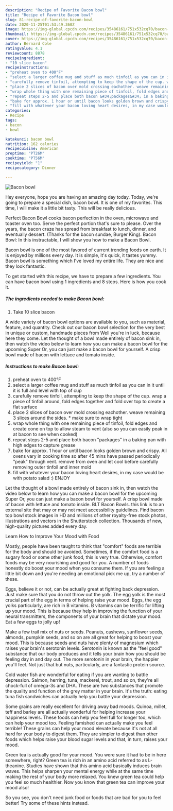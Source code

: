 ```yaml
---
description: "Recipe of Favorite Bacon bowl"
title: "Recipe of Favorite Bacon bowl"
slug: 81-recipe-of-favorite-bacon-bowl
date: 2020-11-25T01:53:49.360Z
image: https://img-global.cpcdn.com/recipes/35486161/751x532cq70/bacon-bowl-recipe-main-photo.jpg
thumbnail: https://img-global.cpcdn.com/recipes/35486161/751x532cq70/bacon-bowl-recipe-main-photo.jpg
cover: https://img-global.cpcdn.com/recipes/35486161/751x532cq70/bacon-bowl-recipe-main-photo.jpg
author: Bernard Cole
ratingvalue: 4.1
reviewcount: 8878
recipeingredient:
- "10 slice bacon"
recipeinstructions:
- "preheat oven to 400°F"
- "select a larger coffee mug and stuff as much tinfoil as you can in it until it is full and level with top of cup"
- "carefully remove tinfoil, attempting to keep the shape of the cup. wrap a piece of tinfoil around, fold edges together and fold over top to create a flat surface"
- "place 2 slices of bacon over mold crossing eachother. weave remaining 3 slices around the sides. * make sure to wrap tight"
- "wrap whole thing with one remaining piece of tinfoil, fold edges and create cone on top to allow steam to vent (also so you can easily peak in at bacon to see when cooked)"
- "repeat steps 2-5 and place both bacon &#34;packages&#34; in a baking pan with high edges to capture grease"
- "bake for approx. 1 hour or until bacon looks golden brown and crispy. All ovens vary in cooking time so after 45 mins have passed periodically &#34;peak&#34; through vent. remove from oven and let cool before carefully removing outer tinfoil and inner mold"
- "fill with whatever your bacon loving heart desires, in my case would be with potato salad :) ENJOY"
categories:
- Recipe
tags:
- bacon
- bowl

katakunci: bacon bowl 
nutrition: 162 calories
recipecuisine: American
preptime: "PT26M"
cooktime: "PT56M"
recipeyield: "1"
recipecategory: Dinner

---
```



![Bacon bowl](https://img-global.cpcdn.com/recipes/35486161/751x532cq70/bacon-bowl-recipe-main-photo.jpg)

Hey everyone, hope you are having an amazing day today. Today, we're going to prepare a special dish, bacon bowl. It is one of my favorites. This time, I will make it a little bit tasty. This will be really delicious.

Perfect Bacon Bowl cooks bacon perfection in the oven, microwave and toaster oven too. Serve the perfect portion that&#39;s sure to please. Over the years, the bacon craze has spread from breakfast to lunch, dinner, and eventually dessert. (Thanks for the bacon sundae, Burger King). Bacon Bowl: In this instructable, I will show you how to make a Bacon Bowl.

Bacon bowl is one of the most favored of current trending foods on earth. It is enjoyed by millions every day. It is simple, it's quick, it tastes yummy. Bacon bowl is something which I've loved my entire life. They are nice and they look fantastic.


To get started with this recipe, we have to prepare a few ingredients. You can have bacon bowl using 1 ingredients and 8 steps. Here is how you cook it.

<!--inarticleads1-->

##### The ingredients needed to make Bacon bowl:

1. Take 10 slice bacon


A wide variety of bacon bowl options are available to you, such as material, feature, and quantity. Check out our bacon bowl selection for the very best in unique or custom, handmade pieces from Well you&#39;re in luck, because here they come. Let the thought of a bowl made entirely of bacon sink in, then watch the video below to learn how you can make a bacon bowl for the upcoming Super Or, you can just make a bacon bowl for yourself. A crisp bowl made of bacon with lettuce and tomato inside. 

<!--inarticleads2-->

##### Instructions to make Bacon bowl:

1. preheat oven to 400°F
1. select a larger coffee mug and stuff as much tinfoil as you can in it until it is full and level with top of cup
1. carefully remove tinfoil, attempting to keep the shape of the cup. wrap a piece of tinfoil around, fold edges together and fold over top to create a flat surface
1. place 2 slices of bacon over mold crossing eachother. weave remaining 3 slices around the sides. * make sure to wrap tight
1. wrap whole thing with one remaining piece of tinfoil, fold edges and create cone on top to allow steam to vent (also so you can easily peak in at bacon to see when cooked)
1. repeat steps 2-5 and place both bacon &#34;packages&#34; in a baking pan with high edges to capture grease
1. bake for approx. 1 hour or until bacon looks golden brown and crispy. All ovens vary in cooking time so after 45 mins have passed periodically &#34;peak&#34; through vent. remove from oven and let cool before carefully removing outer tinfoil and inner mold
1. fill with whatever your bacon loving heart desires, in my case would be with potato salad :) ENJOY


Let the thought of a bowl made entirely of bacon sink in, then watch the video below to learn how you can make a bacon bowl for the upcoming Super Or, you can just make a bacon bowl for yourself. A crisp bowl made of bacon with lettuce and tomato inside. BLT Bacon Bowls. this link is to an external site that may or may not meet accessibility guidelines. Find bacon top bowl stock images in HD and millions of other royalty-free stock photos, illustrations and vectors in the Shutterstock collection. Thousands of new, high-quality pictures added every day. 

Learn How to Improve Your Mood with Food


Mostly, people have been taught to think that "comfort" foods are terrible for the body and should be avoided. Sometimes, if the comfort food is a sugary food or some other junk food, this is very true. Otherwise, comfort foods may be very nourishing and good for you. A number of foods honestly do boost your mood when you consume them. If you are feeling a little bit down and you're needing an emotional pick me up, try a number of these.

Eggs, believe it or not, can be actually great at fighting back depression. Just make sure that you do not throw out the yolk. The egg yolk is the most crucial part of the egg in terms of helping raise your mood. Eggs, the egg yolks particularly, are rich in B vitamins. B vitamins can be terrific for lifting up your mood. This is because they help in improving the function of your neural transmitters, the components of your brain that dictate your mood. Eat a few eggs to jolly up!

Make a few trail mix of nuts or seeds. Peanuts, cashews, sunflower seeds, almonds, pumpkin seeds, and so on are all great for helping to boost your mood. This is because seeds and nuts have plenty of magnesium which raises your brain's serotonin levels. Serotonin is known as the "feel good" substance that our body produces and it tells your brain how you should be feeling day in and day out. The more serotonin in your brain, the happier you'll feel. Not just that but nuts, particularly, are a fantastic protein source.

Cold water fish are wonderful for eating if you are wanting to battle depression. Salmon, herring, tuna, mackerel, trout, and so on, they're all chock-full of omega-3s and DHA. These are two substances that promote the quality and function of the grey matter in your brain. It's the truth: eating tuna fish sandwiches can actually help you battle your depression. 

Some grains are really excellent for driving away bad moods. Quinoa, millet, teff and barley are all actually wonderful for helping increase your happiness levels. These foods can help you feel full for longer too, which can help your mood too. Feeling famished can actually make you feel terrible! These grains can help your mood elevate because it's not at all hard for your body to digest them. They are simpler to digest than other foods which helps raise your blood sugar levels and that, in turn, raises your mood.

Green tea is actually good for your mood. You were sure it had to be in here somewhere, right? Green tea is rich in an amino acid referred to as L-theanine. Studies have shown that this amino acid basically induces brain waves. This helps sharpen your mental energy while at the same time making the rest of your body more relaxed. You knew green tea could help you feel so much healthier. Now you know that green tea can improve your mood also!

So you see, you don't need junk food or foods that are bad for you to feel better! Try  some  of  these  hints  instead.


